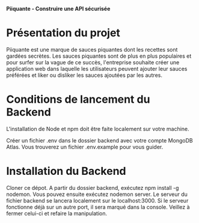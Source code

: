 **Piiquante - Construire une API sécurisée**

# Présentation du projet

Piiquante est une marque de sauces piquantes dont les recettes sont gardées secrètes. Les sauces piquantes sont de plus en plus populaires et pour surfer sur la vague de ce succès, l'entreprise souhaite créer une application web dans laquelle les utilisateurs peuvent ajouter leur sauces préférées et liker ou disliker les sauces ajoutées par les autres.

# Conditions de lancement du Backend

L'installation de Node et npm doit être faite localement sur votre machine.

Créer un fichier .env dans le dossier backend avec votre compte MongoDB Atlas. Vous trouverez un fichier .env.example pour vous guider.

# Installation du Backend

Cloner ce dépot. A partir du dossier backend, exécutez npm install -g nodemon. Vous pouvez ensuite exécutez nodemon server. Le serveur du fichier backend se lancera localement sur le localhost:3000.
Si le serveur fonctionne déjà sur un autre port, il sera marqué dans la console. Veillez à fermer celui-ci et refaire la manipulation.

